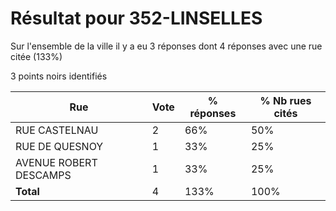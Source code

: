 # Résultat pour 352-LINSELLES

Sur l'ensemble de la ville il y a eu 3 réponses dont 4 réponses avec une rue citée (133%)

3 points noirs identifiés

| Rue | Vote | % réponses | % Nb rues cités|
|-----|------|------------|----------------|
| RUE CASTELNAU | 2 | 66% | 50%|
| RUE DE QUESNOY | 1 | 33% | 25%|
| AVENUE ROBERT DESCAMPS | 1 | 33% | 25%|
| **Total** | 4 | 133% | 100%|
